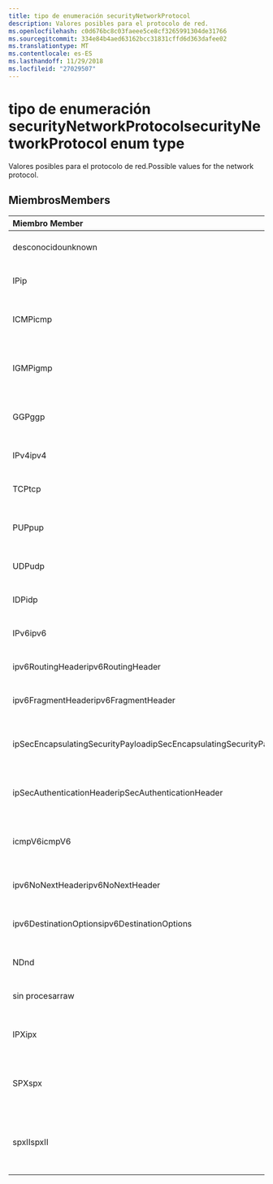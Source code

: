 ```yaml
---
title: tipo de enumeración securityNetworkProtocol
description: Valores posibles para el protocolo de red.
ms.openlocfilehash: c0d676bc8c03faeee5ce8cf3265991304de31766
ms.sourcegitcommit: 334e84b4aed63162bcc31831cffd6d363dafee02
ms.translationtype: MT
ms.contentlocale: es-ES
ms.lasthandoff: 11/29/2018
ms.locfileid: "27029507"
---
```

# <a name="securitynetworkprotocol-enum-type"></a><span data-ttu-id="5e4df-103">tipo de enumeración securityNetworkProtocol</span><span class="sxs-lookup"><span data-stu-id="5e4df-103">securityNetworkProtocol enum type</span></span>

<span data-ttu-id="5e4df-104">Valores posibles para el protocolo de red.</span><span class="sxs-lookup"><span data-stu-id="5e4df-104">Possible values for the network protocol.</span></span>

## <a name="members"></a><span data-ttu-id="5e4df-105">Miembros</span><span class="sxs-lookup"><span data-stu-id="5e4df-105">Members</span></span>

|<span data-ttu-id="5e4df-106">Miembro	</span><span class="sxs-lookup"><span data-stu-id="5e4df-106">Member</span></span>|<span data-ttu-id="5e4df-107">Valor</span><span class="sxs-lookup"><span data-stu-id="5e4df-107">Value</span></span>|<span data-ttu-id="5e4df-108">Descripción</span><span class="sxs-lookup"><span data-stu-id="5e4df-108">Description</span></span>|
|:---|:---|:---|
|<span data-ttu-id="5e4df-109">desconocido</span><span class="sxs-lookup"><span data-stu-id="5e4df-109">unknown</span></span>|<span data-ttu-id="5e4df-110">-1</span><span class="sxs-lookup"><span data-stu-id="5e4df-110">-1</span></span>|<span data-ttu-id="5e4df-111">Protocolo desconocido.</span><span class="sxs-lookup"><span data-stu-id="5e4df-111">Unknown protocol.</span></span>|
|<span data-ttu-id="5e4df-112">IP</span><span class="sxs-lookup"><span data-stu-id="5e4df-112">ip</span></span>|<span data-ttu-id="5e4df-113">0</span><span class="sxs-lookup"><span data-stu-id="5e4df-113">0</span></span>|<span data-ttu-id="5e4df-114">Protocolo de Internet.</span><span class="sxs-lookup"><span data-stu-id="5e4df-114">Internet Protocol.</span></span>|
|<span data-ttu-id="5e4df-115">ICMP</span><span class="sxs-lookup"><span data-stu-id="5e4df-115">icmp</span></span>|<span data-ttu-id="5e4df-116">1</span><span class="sxs-lookup"><span data-stu-id="5e4df-116">1</span></span>| <span data-ttu-id="5e4df-117">Protocolo de mensajes de Control de Internet.</span><span class="sxs-lookup"><span data-stu-id="5e4df-117">Internet Control Message Protocol.</span></span>|
|<span data-ttu-id="5e4df-118">IGMP</span><span class="sxs-lookup"><span data-stu-id="5e4df-118">igmp</span></span>|<span data-ttu-id="5e4df-119">2</span><span class="sxs-lookup"><span data-stu-id="5e4df-119">2</span></span>| <span data-ttu-id="5e4df-120">Protocolo de administración de grupos de Internet.</span><span class="sxs-lookup"><span data-stu-id="5e4df-120">Internet Group Management Protocol.</span></span>|
|<span data-ttu-id="5e4df-121">GGP</span><span class="sxs-lookup"><span data-stu-id="5e4df-121">ggp</span></span>|<span data-ttu-id="5e4df-122">3</span><span class="sxs-lookup"><span data-stu-id="5e4df-122">3</span></span>| <span data-ttu-id="5e4df-123">Protocolo de puerta de enlace a puerta de enlace.</span><span class="sxs-lookup"><span data-stu-id="5e4df-123">Gateway To Gateway Protocol.</span></span>|
|<span data-ttu-id="5e4df-124">IPv4</span><span class="sxs-lookup"><span data-stu-id="5e4df-124">ipv4</span></span>|<span data-ttu-id="5e4df-125">4</span><span class="sxs-lookup"><span data-stu-id="5e4df-125">4</span></span>| <span data-ttu-id="5e4df-126">Protocolo de Internet versión 4.</span><span class="sxs-lookup"><span data-stu-id="5e4df-126">Internet Protocol version 4.</span></span>|
|<span data-ttu-id="5e4df-127">TCP</span><span class="sxs-lookup"><span data-stu-id="5e4df-127">tcp</span></span>|<span data-ttu-id="5e4df-128">6</span><span class="sxs-lookup"><span data-stu-id="5e4df-128">6</span></span>| <span data-ttu-id="5e4df-129">Protocolo de Control de transmisión.</span><span class="sxs-lookup"><span data-stu-id="5e4df-129">Transmission Control Protocol.</span></span>|
|<span data-ttu-id="5e4df-130">PUP</span><span class="sxs-lookup"><span data-stu-id="5e4df-130">pup</span></span>|<span data-ttu-id="5e4df-131">12</span><span class="sxs-lookup"><span data-stu-id="5e4df-131">12</span></span>| <span data-ttu-id="5e4df-132">Protocolo de paquetes Universal del PARC.</span><span class="sxs-lookup"><span data-stu-id="5e4df-132">PARC Universal Packet Protocol.</span></span>|
|<span data-ttu-id="5e4df-133">UDP</span><span class="sxs-lookup"><span data-stu-id="5e4df-133">udp</span></span>|<span data-ttu-id="5e4df-134">17</span><span class="sxs-lookup"><span data-stu-id="5e4df-134">17</span></span>| <span data-ttu-id="5e4df-135">Protocolo de datagramas de usuario.</span><span class="sxs-lookup"><span data-stu-id="5e4df-135">User Datagram Protocol.</span></span>|
|<span data-ttu-id="5e4df-136">IDP</span><span class="sxs-lookup"><span data-stu-id="5e4df-136">idp</span></span>|<span data-ttu-id="5e4df-137">22</span><span class="sxs-lookup"><span data-stu-id="5e4df-137">22</span></span>| <span data-ttu-id="5e4df-138">Protocolo de datagramas de Internet.</span><span class="sxs-lookup"><span data-stu-id="5e4df-138">Internet Datagram Protocol.</span></span>|
|<span data-ttu-id="5e4df-139">IPv6</span><span class="sxs-lookup"><span data-stu-id="5e4df-139">ipv6</span></span>|<span data-ttu-id="5e4df-140">41</span><span class="sxs-lookup"><span data-stu-id="5e4df-140">41</span></span>| <span data-ttu-id="5e4df-141">Protocolo de Internet versión 6 (ipv6).</span><span class="sxs-lookup"><span data-stu-id="5e4df-141">Internet Protocol version 6 (ipv6).</span></span>|
|<span data-ttu-id="5e4df-142">ipv6RoutingHeader</span><span class="sxs-lookup"><span data-stu-id="5e4df-142">ipv6RoutingHeader</span></span>|<span data-ttu-id="5e4df-143">43</span><span class="sxs-lookup"><span data-stu-id="5e4df-143">43</span></span>| <span data-ttu-id="5e4df-144">encabezado de enrutamiento IPv6.</span><span class="sxs-lookup"><span data-stu-id="5e4df-144">ipv6 Routing header.</span></span>|
|<span data-ttu-id="5e4df-145">ipv6FragmentHeader</span><span class="sxs-lookup"><span data-stu-id="5e4df-145">ipv6FragmentHeader</span></span>|<span data-ttu-id="5e4df-146">44</span><span class="sxs-lookup"><span data-stu-id="5e4df-146">44</span></span>| <span data-ttu-id="5e4df-147">encabezado de fragmento de IPv6.</span><span class="sxs-lookup"><span data-stu-id="5e4df-147">ipv6 Fragment header.</span></span>|
|<span data-ttu-id="5e4df-148">ipSecEncapsulatingSecurityPayload</span><span class="sxs-lookup"><span data-stu-id="5e4df-148">ipSecEncapsulatingSecurityPayload</span></span>|<span data-ttu-id="5e4df-149">50</span><span class="sxs-lookup"><span data-stu-id="5e4df-149">50</span></span>| <span data-ttu-id="5e4df-150">encabezado de seguridad de encapsulación de IPv6.</span><span class="sxs-lookup"><span data-stu-id="5e4df-150">ipv6 Encapsulating Security Payload header.</span></span>|
|<span data-ttu-id="5e4df-151">ipSecAuthenticationHeader</span><span class="sxs-lookup"><span data-stu-id="5e4df-151">ipSecAuthenticationHeader</span></span>|<span data-ttu-id="5e4df-152">51</span><span class="sxs-lookup"><span data-stu-id="5e4df-152">51</span></span>| <span data-ttu-id="5e4df-153">encabezado de autenticación de IPv6.</span><span class="sxs-lookup"><span data-stu-id="5e4df-153">ipv6 Authentication header.</span></span>|
|<span data-ttu-id="5e4df-154">icmpV6</span><span class="sxs-lookup"><span data-stu-id="5e4df-154">icmpV6</span></span>|<span data-ttu-id="5e4df-155">58</span><span class="sxs-lookup"><span data-stu-id="5e4df-155">58</span></span>| <span data-ttu-id="5e4df-156">Protocolo de mensajes de Control de Internet para ipv6.</span><span class="sxs-lookup"><span data-stu-id="5e4df-156">Internet Control Message Protocol for ipv6.</span></span>|
|<span data-ttu-id="5e4df-157">ipv6NoNextHeader</span><span class="sxs-lookup"><span data-stu-id="5e4df-157">ipv6NoNextHeader</span></span>|<span data-ttu-id="5e4df-158">59</span><span class="sxs-lookup"><span data-stu-id="5e4df-158">59</span></span>| <span data-ttu-id="5e4df-159">IPv6 no hay encabezado siguiente.</span><span class="sxs-lookup"><span data-stu-id="5e4df-159">ipv6 No next header.</span></span>|
|<span data-ttu-id="5e4df-160">ipv6DestinationOptions</span><span class="sxs-lookup"><span data-stu-id="5e4df-160">ipv6DestinationOptions</span></span>|<span data-ttu-id="5e4df-161">60</span><span class="sxs-lookup"><span data-stu-id="5e4df-161">60</span></span>| <span data-ttu-id="5e4df-162">encabezado de opciones de destino de IPv6.</span><span class="sxs-lookup"><span data-stu-id="5e4df-162">ipv6 Destination Options header.</span></span>|
|<span data-ttu-id="5e4df-163">ND</span><span class="sxs-lookup"><span data-stu-id="5e4df-163">nd</span></span>|<span data-ttu-id="5e4df-164">77</span><span class="sxs-lookup"><span data-stu-id="5e4df-164">77</span></span>| <span data-ttu-id="5e4df-165">Protocolo NET Disk (no oficial).</span><span class="sxs-lookup"><span data-stu-id="5e4df-165">Net Disk Protocol (unofficial).</span></span>|
|<span data-ttu-id="5e4df-166">sin procesar</span><span class="sxs-lookup"><span data-stu-id="5e4df-166">raw</span></span>|<span data-ttu-id="5e4df-167">255</span><span class="sxs-lookup"><span data-stu-id="5e4df-167">255</span></span>| <span data-ttu-id="5e4df-168">Protocolo de paquetes IP sin procesar.</span><span class="sxs-lookup"><span data-stu-id="5e4df-168">Raw IP packet protocol.</span></span>|
|<span data-ttu-id="5e4df-169">IPX</span><span class="sxs-lookup"><span data-stu-id="5e4df-169">ipx</span></span>|<span data-ttu-id="5e4df-170">1000</span><span class="sxs-lookup"><span data-stu-id="5e4df-170">1000</span></span>| <span data-ttu-id="5e4df-171">Protocolo de intercambio de paquetes de Internet.</span><span class="sxs-lookup"><span data-stu-id="5e4df-171">Internet Packet Exchange Protocol.</span></span>|
|<span data-ttu-id="5e4df-172">SPX</span><span class="sxs-lookup"><span data-stu-id="5e4df-172">spx</span></span>|<span data-ttu-id="5e4df-173">1256</span><span class="sxs-lookup"><span data-stu-id="5e4df-173">1256</span></span>| <span data-ttu-id="5e4df-174">Protocolo de intercambio de paquetes secuenciado.</span><span class="sxs-lookup"><span data-stu-id="5e4df-174">Sequenced Packet Exchange protocol.</span></span>|
|<span data-ttu-id="5e4df-175">spxII</span><span class="sxs-lookup"><span data-stu-id="5e4df-175">spxII</span></span>|<span data-ttu-id="5e4df-176">1257</span><span class="sxs-lookup"><span data-stu-id="5e4df-176">1257</span></span>| <span data-ttu-id="5e4df-177">Protocolo de versión 2 de intercambio de paquetes secuenciado.</span><span class="sxs-lookup"><span data-stu-id="5e4df-177">Sequenced Packet Exchange version 2 protocol.</span></span>|